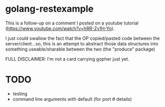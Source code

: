 # golang-restexample

This is a follow-up on a comment I posted on a youtube tutorial (https://www.youtube.com/watch?v=hRR-Zy1H-Yo).

I just could swallow the fact that the OP copied/pasted code between the server/client...so, this is an attempt to abstract those data structures into something useable/sharable between the two (the "produce" package)

FULL DISCLAIMER: I'm not a card carrying gopher just yet.

# TODO

- testing
- command line arguments with default (for port # details)
